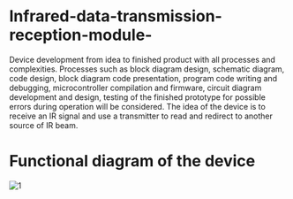 # Infrared-data-transmission-reception-module-
Device development from idea to finished product with all processes and complexities. Processes such as block diagram design, schematic diagram, code design, block diagram code presentation, program code writing and debugging, microcontroller compilation and firmware, circuit diagram development and design, testing of the finished prototype for possible errors during operation will be considered. The idea of ​​the device is to receive an IR signal and use a transmitter to read and redirect to another source of IR beam.

# Functional diagram of the device
![1](https://user-images.githubusercontent.com/64357748/85791713-f7b45c00-b73a-11ea-8cd8-08fbfcc4a59e.jpg)
